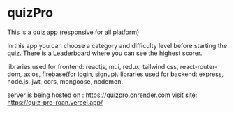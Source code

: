 # quizPro
This is a quiz app (responsive for all platform)

In this app you can choose a category and difficulty level before starting the quiz.
There is  a Leaderboard where you can see the highest scorer.

libraries used for frontend: reactjs, mui, redux, tailwind css, react-router-dom, axios, firebase(for login, signup).
libraries used for backend: express, node.js, jwt, cors, mongoose, nodemon.

server is being hosted on : https://quizpro.onrender.com
visit site: https://quiz-pro-roan.vercel.app/
